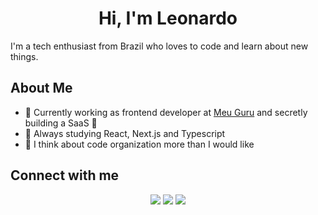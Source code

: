 <h1 align="center">Hi, I'm Leonardo</h1>

<p>I'm a tech enthusiast from Brazil who loves to code and learn about new things.</p>

<h2>About Me</h2>

- 🔭 Currently working as frontend developer at [Meu Guru](https://www.meuguru.com/) and secretly building a SaaS 🤫
- 🌱 Always studying React, Next.js and Typescript
- 🧠 I think about code organization more than I would like

<h2>Connect with me</h2>

 <div align="center">
  <a href="https://x.com/leoo_ramos1" target="_blank"><img src="https://img.shields.io/badge/twitter-20252A?style=for-the-badge&logo=x&logoColor=white" target="_blank"></a>
  <a href="https://www.linkedin.com/in/lramos33/" target="_blank"><img src="https://img.shields.io/badge/-LinkedIn-20232A?style=for-the-badge&logo=linkedin&logoColor=white" target="_blank"></a>
  <a href = "mailto:oliveira.leonardo3004@gmail.com"><img src="https://img.shields.io/badge/Gmail-20232A?style=for-the-badge&logo=gmail&logoColor=white" target="_blank"></a>
</div>
